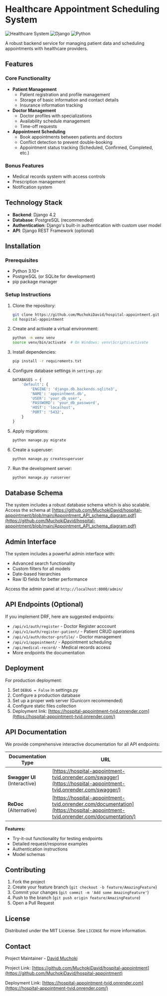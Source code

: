 # Healthcare Appointment Scheduling System

![Healthcare System](https://img.shields.io/badge/healthcare-system-blue)
![Django](https://img.shields.io/badge/Django-4.2-green)
![Python](https://img.shields.io/badge/Python-3.10+-blue)

A robust backend service for managing patient data and scheduling appointments with healthcare providers.

## Features

### Core Functionality
- **Patient Management**
  - Patient registration and profile management
  - Storage of basic information and contact details
  - Insurance information tracking
- **Doctor Management**
  - Doctor profiles with specializations
  - Availability schedule management
  - Time-off requests
- **Appointment Scheduling**
  - Book appointments between patients and doctors
  - Conflict detection to prevent double-booking
  - Appointment status tracking (Scheduled, Confirmed, Completed, etc.)

### Bonus Features
- Medical records system with access controls
- Prescription management
- Notification system

## Technology Stack

- **Backend**: Django 4.2
- **Database**: PostgreSQL (recommended)
- **Authentication**: Django's built-in authentication with custom user model
- **API**: Django REST Framework (optional)

## Installation

### Prerequisites
- Python 3.10+
- PostgreSQL (or SQLite for development)
- pip package manager

### Setup Instructions

1. Clone the repository:
   ```bash
   git clone https://github.com/MuchokiDavid/hospital-appointment.git
   cd hospital-appointment
   ```

2. Create and activate a virtual environment:
   ```bash
   python -m venv venv
   source venv/bin/activate  # On Windows: venv\Scripts\activate
   ```

3. Install dependencies:
   ```bash
   pip install -r requirements.txt
   ```

4. Configure database settings in `settings.py`:
   ```python
   DATABASES = {
       'default': {
           'ENGINE': 'django.db.backends.sqlite3',
           'NAME': 'appointment.db',
           'USER': 'your_db_user',
           'PASSWORD': 'your_db_password',
           'HOST': 'localhost',
           'PORT': '5432',
       }
   }
   ```

5. Apply migrations:
   ```bash
   python manage.py migrate
   ```

6. Create a superuser:
   ```bash
   python manage.py createsuperuser
   ```

7. Run the development server:
   ```bash
   python manage.py runserver
   ```
## Database Schema
The system includes a robust database schema which is also scalable.
Access the schema at [https://github.com/MuchokiDavid/hospital-appointment/blob/main/Appointment_API_schema_diagram.pdf](https://github.com/MuchokiDavid/hospital-appointment/blob/main/Appointment_API_schema_diagram.pdf)

## Admin Interface

The system includes a powerful admin interface with:
- Advanced search functionality
- Custom filters for all models
- Date-based hierarchies
- Raw ID fields for better performance

Access the admin panel at `http://localhost:8000/admin/`

## API Endpoints (Optional)

If you implement DRF, here are suggested endpoints:
-  `/api/v1/auth/register` - Doctor Register acccount
- `/api/v1/auth/register-patient/` - Patient CRUD operations
- `/api/v1/auth/doctor-profile/` - Doctor management
- `/api/v1/appointment/` - Appointment scheduling
- `/api/medical-record/` - Medical records access
- More endpoints the documentation


## Deployment

For production deployment:
1. Set `DEBUG = False` in settings.py
2. Configure a production database
3. Set up a proper web server (Gunicorn recommended)
4. Configure static files collection
5. Deployment link: [https://hospital-appointment-tvid.onrender.com](https://hospital-appointment-tvid.onrender.com/)

## API Documentation

We provide comprehensive interactive documentation for all API endpoints:

| Documentation Type | URL |
|--------------------|-----|
| **Swagger UI** (Interactive) | [https://hospital-appointment-tvid.onrender.com/swagger](https://hospital-appointment-tvid.onrender.com/swagger/) |
| **ReDoc** (Alternative) | [https://hospital-appointment-tvid.onrender.com/documentation](https://hospital-appointment-tvid.onrender.com/documentation/) |

**Features:**
- Try-it-out functionality for testing endpoints
- Detailed request/response examples
- Authentication instructions
- Model schemas

## Contributing

1. Fork the project
2. Create your feature branch (`git checkout -b feature/AmazingFeature`)
3. Commit your changes (`git commit -m 'Add some AmazingFeature'`)
4. Push to the branch (`git push origin feature/AmazingFeature`)
5. Open a Pull Request

## License

Distributed under the MIT License. See `LICENSE` for more information.

## Contact

Project Maintainer - [David Muchoki](mailto:dmmuchoki7@gmail.com)

Project Link: [https://github.com/MuchokiDavid/hospital-appointment](https://github.com/MuchokiDavid/hospital-appointment)

Deployment Link: [https://hospital-appointment-tvid.onrender.com](https://hospital-appointment-tvid.onrender.com/)